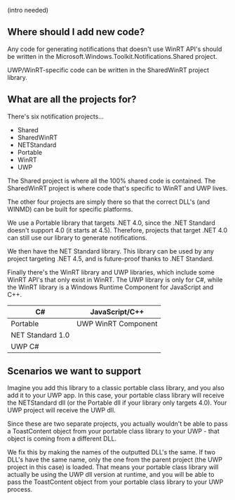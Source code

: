 (intro needed)

## Where should I add new code?
Any code for generating notifications that doesn't use WinRT API's should be written in the Microsoft.Windows.Toolkit.Notifications.Shared project.

UWP/WinRT-specific code can be written in the SharedWinRT project library.

## What are all the projects for?
There's six notification projects...
 - Shared
 - SharedWinRT
 - NETStandard
 - Portable
 - WinRT
 - UWP

The Shared project is where all the 100% shared code is contained.
The SharedWinRT project is where code that's specific to WinRT and UWP lives.

The other four projects are simply there so that the correct DLL's (and WINMD) can be built for specific platforms.

We use a Portable library that targets .NET 4.0, since the .NET Standard doesn't support 4.0 (it starts at 4.5). Therefore, projects that target .NET 4.0 can still use our library to generate notifications.

We then have the NET Standard library. This library can be used by any project targeting .NET 4.5, and is future-proof thanks to .NET Standard.

Finally there's the WinRT library and UWP libraries, which include some WinRT API's that only exist in WinRT. The UWP library is only for C#, while the WinRT library is a Windows Runtime Component for JavaScript and C++.


C# | JavaScript/C++
-- | --------------
Portable | UWP WinRT Component
NET Standard 1.0 | 
UWP C# | 


## Scenarios we want to support

Imagine you add this library to a classic portable class library, and you also add it to your UWP app. In this case, your portable class library will receive the NETStandard dll (or the Portable dll if your library only targets 4.0). Your UWP project will receive the UWP dll.

Since these are two separate projects, you actually wouldn't be able to pass a ToastContent object from your portable class library to your UWP - that object is coming from a different DLL.

We fix this by making the names of the outputted DLL's the same. If two DLL's have the same name, only the one from the parent project (the UWP project in this case) is loaded. That means your portable class library will actually be using the UWP dll version at runtime, and you will be able to pass the ToastContent object from your portable class library to your UWP process.